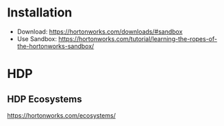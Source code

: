 # Installation
* Download: https://hortonworks.com/downloads/#sandbox
* Use Sandbox: https://hortonworks.com/tutorial/learning-the-ropes-of-the-hortonworks-sandbox/

# HDP 
## HDP Ecosystems
https://hortonworks.com/ecosystems/

